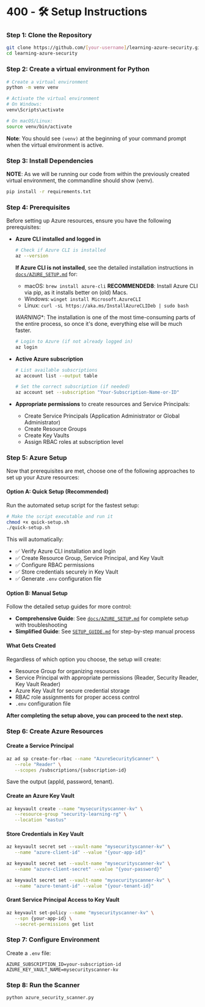# 400 - 🛠️ Setup Instructions

### Step 1: Clone the Repository

```bash
git clone https://github.com/[your-username]/learning-azure-security.git
cd learning-azure-security
```

### Step 2: Create a virtual environment for Python

```bash
# Create a virtual environment
python -m venv venv

# Activate the virtual environment
# On Windows:
venv\Scripts\activate

# On macOS/Linux:
source venv/bin/activate
```

**Note**: You should see `(venv)` at the beginning of your command prompt when the virtual environment is active.

### Step 3: Install Dependencies

**NOTE**: As we will be running our code from within the previously created virtual environment, the commandline should show (venv).

```bash
pip install -r requirements.txt
```

### Step 4: Prerequisites

Before setting up Azure resources, ensure you have the following prerequisites:

- **Azure CLI installed and logged in**
  ```bash
  # Check if Azure CLI is installed
  az --version
  ```
  
  **If Azure CLI is not installed**, see the detailed installation instructions in [`docs/AZURE_SETUP.md`](../docs/AZURE_SETUP.md) for:
  - macOS: `brew install azure-cli` **RECOMMENDED8**: Install Azure CLI via pip, as it installs better on (old) Macs.
  - Windows: `winget install Microsoft.AzureCLI`
  - Linux: `curl -sL https://aka.ms/InstallAzureCLIDeb | sudo bash`
  
  *WARNING**: The installation is one of the most time-consuming parts of the entire process, so once it's done, everything else will be much faster.

  ```bash
  # Login to Azure (if not already logged in)
  az login
  ```
- **Active Azure subscription**
  ```bash
  # List available subscriptions
  az account list --output table
  
  # Set the correct subscription (if needed)
  az account set --subscription "Your-Subscription-Name-or-ID"
  ```
- **Appropriate permissions** to create resources and Service Principals:
  - Create Service Principals (Application Administrator or Global Administrator)
  - Create Resource Groups
  - Create Key Vaults
  - Assign RBAC roles at subscription level

### Step 5: Azure Setup

Now that prerequisites are met, choose one of the following approaches to set up your Azure resources:

#### Option A: Quick Setup (Recommended)
Run the automated setup script for the fastest setup:

```bash
# Make the script executable and run it
chmod +x quick-setup.sh
./quick-setup.sh
```

This will automatically:
- ✅ Verify Azure CLI installation and login
- ✅ Create Resource Group, Service Principal, and Key Vault
- ✅ Configure RBAC permissions
- ✅ Store credentials securely in Key Vault
- ✅ Generate `.env` configuration file

#### Option B: Manual Setup
Follow the detailed setup guides for more control:

- **Comprehensive Guide**: See [`docs/AZURE_SETUP.md`](../docs/AZURE_SETUP.md) for complete setup with troubleshooting
- **Simplified Guide**: See [`SETUP_GUIDE.md`](../../SETUP_GUIDE.md) for step-by-step manual process

#### What Gets Created
Regardless of which option you choose, the setup will create:
- Resource Group for organizing resources
- Service Principal with appropriate permissions (Reader, Security Reader, Key Vault Reader)
- Azure Key Vault for secure credential storage
- RBAC role assignments for proper access control
- `.env` configuration file

**After completing the setup above, you can proceed to the next step.**

### Step 6: Create Azure Resources

#### Create a Service Principal

```bash
az ad sp create-for-rbac --name "AzureSecurityScanner" \
   --role "Reader" \
   --scopes /subscriptions/{subscription-id}
```

Save the output (appId, password, tenant).

#### Create an Azure Key Vault

```bash
az keyvault create --name "mysecurityscanner-kv" \
   --resource-group "security-learning-rg" \
   --location "eastus"
```

#### Store Credentials in Key Vault

```bash
az keyvault secret set --vault-name "mysecurityscanner-kv" \
   --name "azure-client-id" --value "{your-app-id}"

az keyvault secret set --vault-name "mysecurityscanner-kv" \
   --name "azure-client-secret" --value "{your-password}"

az keyvault secret set --vault-name "mysecurityscanner-kv" \
   --name "azure-tenant-id" --value "{your-tenant-id}"
```

#### Grant Service Principal Access to Key Vault

```bash
az keyvault set-policy --name "mysecurityscanner-kv" \
   --spn {your-app-id} \
   --secret-permissions get list
```

### Step 7: Configure Environment

Create a `.env` file:

```env
AZURE_SUBSCRIPTION_ID=your-subscription-id
AZURE_KEY_VAULT_NAME=mysecurityscanner-kv
```

### Step 8: Run the Scanner

```bash
python azure_security_scanner.py
```